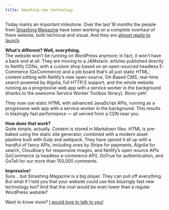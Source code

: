 ```yaml
---
title: Smashing new technology
---
```



Today marks an important milestone. Over the last 18 months the people from [Smashing Magazine](https://www.smashingmagazine.com) have been working on a complete overhaul of there website, both technical and visual. And they are [almost ready to launch](https://next.smashingmagazine.com/2017/03/a-little-surprise-is-waiting-for-you-here--meet-the-next-smashing-magazine/).

**What’s different? Well, everything.**
<br>The website won’t be running on WordPress anymore; in fact, it won’t have a back end at all. They are moving to a JAMstack: articles published directly to Netlify CDNs, with a custom shop based on an open-sourced headless E-Commerce (GoCommerce) and a job board that’s all just static HTML; content editing with Netlify’s new open-source, Git-Based CMS, real-time search powered by Algolia, full HTTP/2 support, and the whole website running as a progressive web app with a service worker in the background (thanks to the awesome Service Worker Toolbox library). Booo-yah!

They now use static HTML with advanced JavaScript APIs, running as a progressive web app with a service worker in the background. This results in blazingly fast performance — all served from a CDN near you.

**How does that work?**
<br>Quite simple, actually. Content is stored in Markdown files. HTML is pre-baked using the static site generator, combined with a modern asset pipeline built with Gulp and webpack. They have spiced it all up with a handful of fancy APIs, including ones by Stripe for payments, Algolia for search, Cloudinary for responsive images, and Netlify’s open-source APIs GoCommerce (a headless e-commerce API), GoTrue for authentication, and GoTell for our more than 150,000 comments.

**Impressive!**
<br>Sure… but Smashing Magazine is a big player. They can pull off everything. But what if I told you that your website could use this blazingly fast new technology too? And that the cost would be even lower than a regular WordPress website?

Want to know more? [I would love to talk to you!](/contact/)